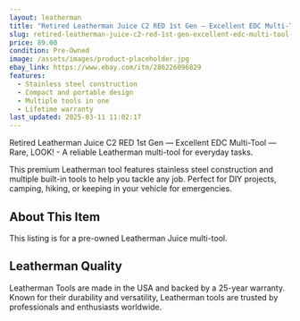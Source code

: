 ```yaml
---
layout: leatherman
title: "Retired Leatherman Juice C2 RED 1st Gen — Excellent EDC Multi-Tool — Rare, LOOK!"
slug: retired-leatherman-juice-c2-red-1st-gen-excellent-edc-multi-tool-rare-look
price: 89.00
condition: Pre-Owned
image: /assets/images/product-placeholder.jpg
ebay_link: https://www.ebay.com/itm/286226096829
features:
  - Stainless steel construction
  - Compact and portable design
  - Multiple tools in one
  - Lifetime warranty
last_updated: 2025-03-11 11:02:17
---
```


Retired Leatherman Juice C2 RED 1st Gen — Excellent EDC Multi-Tool — Rare, LOOK! - A reliable Leatherman multi-tool for everyday tasks.

This premium Leatherman tool features stainless steel construction and multiple built-in tools to help you tackle any job. Perfect for DIY projects, camping, hiking, or keeping in your vehicle for emergencies.

## About This Item

This listing is for a pre-owned Leatherman Juice multi-tool.

## Leatherman Quality

Leatherman Tools are made in the USA and backed by a 25-year warranty. Known for their durability and versatility, Leatherman tools are trusted by professionals and enthusiasts worldwide.

